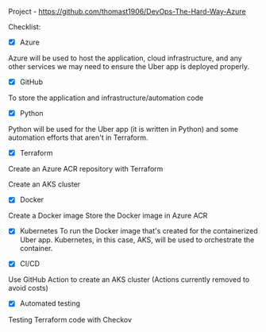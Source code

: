 Project - https://github.com/thomast1906/DevOps-The-Hard-Way-Azure

Checklist:

- [x] Azure

Azure will be used to host the application, cloud infrastructure, and any other services we may need to ensure the Uber app is deployed properly.

- [x] GitHub

To store the application and infrastructure/automation code

- [x] Python

Python will be used for the Uber app (it is written in Python) and some automation efforts that aren't in Terraform.

- [x] Terraform

Create an Azure ACR repository with Terraform

Create an AKS cluster

- [x] Docker

Create a Docker image
Store the Docker image in Azure ACR

- [x] Kubernetes
To run the Docker image that's created for the containerized Uber app. Kubernetes, in this case, AKS, will be used to orchestrate the container.

- [x] CI/CD

Use GitHub Action to create an AKS cluster (Actions currently removed to avoid costs)

- [x] Automated testing

Testing Terraform code with Checkov
